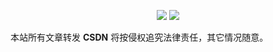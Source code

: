 <p align="center">
  <p align="center">
      <img src="https://github-readme-stats.vercel.app/api?username=Caspian443&count_private=true" />
      <img src="https://repobeats.axiom.co/api/embed/204d4f971425aa6d3eac4ea0bff2787d28d999a2.svg" />
  </p>
</p>

<script src="https://giscus.app/client.js"
        data-repo="Caspian443/Caspian443.github.io"
        data-repo-id="R_kgDONWcQzA"
        data-category="Announcements"
        data-category-id="DIC_kwDONWcQzM4Cw29k"
        data-mapping="pathname"
        data-strict="0"
        data-reactions-enabled="1"
        data-emit-metadata="0"
        data-input-position="bottom"
        data-theme="transparent_dark"
        data-lang="zh-CN"
        crossorigin="anonymous"
        async>
</script>

本站所有文章转发 **CSDN** 将按侵权追究法律责任，其它情况随意。